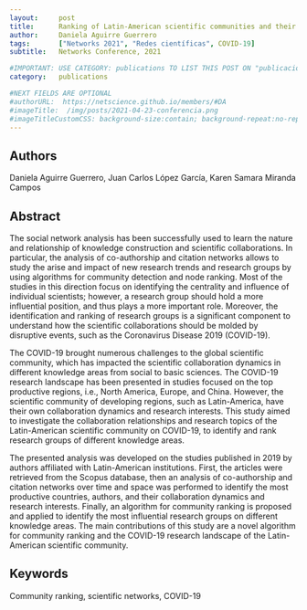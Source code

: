 ```yaml
---
layout:     post
title:      Ranking of Latin-American scientific communities and their response to the emergency of COVID-19
author:     Daniela Aguirre Guerrero
tags: 		["Networks 2021", "Redes científicas", COVID-19]
subtitle:  	Networks Conference, 2021

#IMPORTANT: USE CATEGORY: publications TO LIST THIS POST ON "publicaciones" SECTION (ITS ALSO INCLUDED BY DEFAULT IN "Blog" SECTION)
category:   publications

#NEXT FIELDS ARE OPTIONAL
#authorURL:  https://netscience.github.io/members/#DA
#imageTitle:  /img/posts/2021-04-23-conferencia.png
#imageTitleCustomCSS: background-size:contain; background-repeat:no-repeat;
---
```

<!-- Start Writing Below in Markdown -->
## Authors
Daniela Aguirre Guerrero, Juan Carlos López García, Karen Samara Miranda Campos

## Abstract 

The social network analysis has been successfully used to learn the nature and relationship of knowledge construction and scientific collaborations. In particular, the analysis of co-authorship and citation networks allows to study the arise and impact of new research trends and research groups by using algorithms for community detection and node ranking. Most of the studies in this direction focus on identifying the centrality and influence of individual scientists; however, a research group should hold a more influential position, and thus plays a more important role. Moreover, the identification and ranking of research groups is a significant component to understand how the scientific collaborations should be molded by disruptive events, such as the Coronavirus Disease 2019 (COVID-19).

The COVID-19 brought numerous challenges to the global scientific community, which has impacted the scientific collaboration dynamics in different knowledge areas from social to basic sciences. The COVID-19 research landscape has been presented in studies focused on the top productive regions, i.e., North America, Europe, and China. However, the scientific community of developing regions, such as Latin-America, have their own collaboration dynamics and research interests. This study aimed to investigate the collaboration relationships and research topics of the Latin-American scientific community on COVID-19, to identify and rank research groups of different knowledge areas.

The presented analysis was developed on the studies published in 2019 by authors affiliated with Latin-American institutions. First, the articles were retrieved from the Scopus database, then an analysis of co-authorship and citation networks over time and space was performed to identify the most productive countries, authors, and their collaboration dynamics and research interests. Finally, an algorithm for community ranking is proposed and applied to identify the most influential research groups on different knowledge areas. The main contributions of this study are a novel algorithm for community ranking and the COVID-19 research landscape of the Latin-American scientific community.

## Keywords
Community ranking, scientific networks, COVID-19